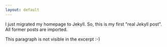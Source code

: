```yaml
---
layout: default
---
```

I just migrated my homepage to Jekyll. So, this is my first "real Jekyll post". All former posts are imported.


This paragraph is not visible in the excerpt :-)